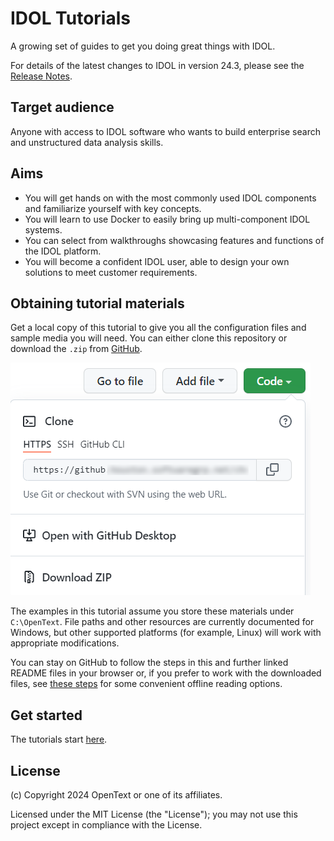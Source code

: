 # IDOL Tutorials

A growing set of guides to get you doing great things with IDOL.

For details of the latest changes to IDOL in version 24.3, please see the [Release Notes](https://www.microfocus.com/documentation/idol/IDOL_24_3/IDOLReleaseNotes_24.3_Documentation/idol/Content/_Introduction.htm).

## Target audience

Anyone with access to IDOL software who wants to build enterprise search and unstructured data analysis skills.

## Aims

- You will get hands on with the most commonly used IDOL components and familiarize yourself with key concepts.
- You will learn to use Docker to easily bring up multi-component IDOL systems.
- You can select from walkthroughs showcasing features and functions of the IDOL platform.
- You will become a confident IDOL user, able to design your own solutions to meet customer requirements.

## Obtaining tutorial materials

Get a local copy of this tutorial to give you all the configuration files and sample media you will need. You can either clone this repository or download the `.zip` from [GitHub](https://github.com/opentext-idol/idol-tutorials).

![github-download](./figs/github-download.png)

The examples in this tutorial assume you store these materials under `C:\OpenText`. File paths and other resources are currently documented for Windows, but other supported platforms (for example, Linux) will work with appropriate modifications.

You can stay on GitHub to follow the steps in this and further linked README files in your browser or, if you prefer to work with the downloaded files, see [these steps](./tutorials/appendix/MARKDOWN_READER.md) for some convenient offline reading options.

## Get started

The tutorials start [here](./tutorials/README.md).

## License

(c) Copyright 2024 OpenText or one of its affiliates.

Licensed under the MIT License (the "License"); you may not use this project except in compliance with the License.
